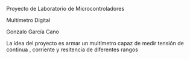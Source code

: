 Proyecto de Laboratorio de Microcontroladores

Multímetro Digital

Gonzalo García Cano 

La idea del proyecto es armar un multímetro capaz de
medir tensión de continua , corriente y
resitencia de diferentes rangos
